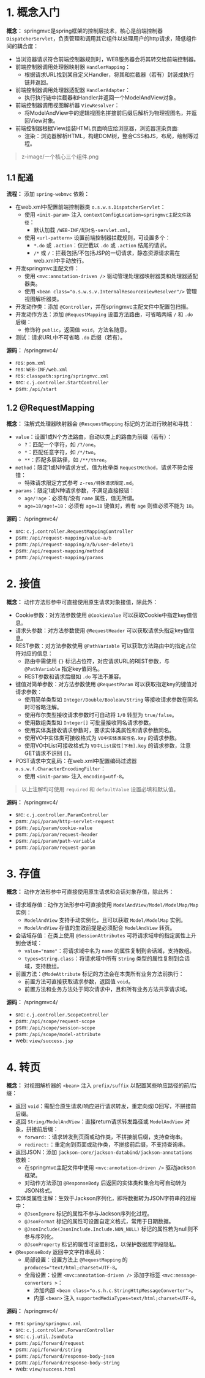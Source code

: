 # 1. 概念入门

**概念：** springmvc是spring框架的控制层技术，核心是前端控制器 `DispatcherServlet`，负责管理和调用其它组件以处理用户的http请求，降低组件间的耦合度：
- 当浏览器请求符合前端控制器规则时，WEB服务器会将其转交给前端控制器。
- 前端控制器调用处理器映射器 `HandlerMapping`：
    - 根据请求URL找到某自定义Handler，将其和拦截器（若有）封装成执行链并返回。
- 前端控制器调用处理器适配器 `HandlerAdapter`：
    - 执行执行链中拦截器和Handler并返回一个ModelAndView对象。
- 前端控制器调用视图解析器 `ViewResolver`：
    - 将ModelAndView中的逻辑视图名拼接前后缀后解析为物理视图名，并返回View对象。 
- 前端控制器根据View组装HTML页面响应给浏览器，浏览器渲染页面:
    - 渲染：浏览器解析HTML，构建DOM树，整合CSS和JS，布局，绘制等过程。

> z-image/一个核心三个组件.png

## 1.1 配通

**流程：** 添加 `spring-webmvc` 依赖：
- 在web.xml中配置前端控制器类 `o.s.w.s.DispatcherServlet`：
    - 使用 `<init-param>` 注入 `contextConfigLocation=springmvc主配文件路径`：
        - 默认加载 `/WEB-INF/配对名-servlet.xml`。
    - 使用 `<url-pattern>` 设置前端控制器拦截规则，可设置多个：
        - `*.do` 或 `.action`：仅拦截以 `.do` 或 `.action` 结尾的请求。
        - `/*` 或 `/`：拦截包括/不包括JSP的一切请求，静态资源请求需在web.xml中手动放行。
- 开发springmvc主配文件：
    - 使用 `<mvc:annotation-driven />` 驱动管理处理器映射器类和处理器适配器类。
    - 使用 `<bean class="o.s.w.s.v.InternalResourceViewResolver"/>` 管理视图解析器类。
- 开发动作类：添加 `@Controller`，并在springmvc主配文件中配置包扫描。
- 开发动作方法：添加 `@RequestMapping` 设置方法路由，可省略两端 `/` 和 `.do` 后缀：
    - 修饰符 `public`，返回值 `void`，方法名随意。
- 测试：请求URL中不可省略 `.do` 后缀（若有）。

**源码：** /springmvc4/
- res: `pom.xml`
- res: `WEB-INF/web.xml`
- res: `classpath:spring/springmvc.xml`
- src: `c.j.controller.StartController`
- psm: `/api/start`

## 1.2 @RequestMapping

**概念：** 注解式处理器映射器会 `@ResquestMapping` 标记的方法进行映射和寻找：
- `value`：设置1或N个方法路由，自动以类上的路由为前缀（若有）：
    - `?`：匹配一个字符，如 `/?/one`。
    - `*`：匹配任意字符，如 `/*/two`。
    - `**`：匹配多层路径，如 `/**/three`。
- `method`：限定1或N种请求方式，值为枚举类 `RequestMethod`，请求不符会报错：
    - 特殊请求限定方式参考 `z-res/特殊请求限定.md`。
- `params`：限定1或N种请求参数，不满足直接报错：
    - `age/!age`：必须有/没有 `name` 属性，值无所谓。
    - `age=18/age!=18`：必须有 `age=18` 键值对，若有 `age` 则值必须不能为 `18`。

**源码：** /springmvc4/
- src: `c.j.controller.RequestMappingController`
- psm: `/api/request-mapping/value-a/b`
- psm: `/api/request-mapping/a/b/user-delete/1`
- psm: `/api/request-mapping/method`
- psm: `/api/request-mapping/params`

# 2. 接值

**概念：** 动作方法形参中可直接使用原生请求对象接值，除此外：
- Cookie参数：对方法参数使用 `@CookieValue` 可以获取Cookie中指定key值信息。
- 请求头参数：对方法参数使用 `@RequestHeader` 可以获取请求头指定key值信息。
- REST参数：对方法参数使用 `@PathVariable` 可以获取方法路由中的指定占位符对应的信息：
    - 路由中需使用 `{}` 标记占位符，对应请求URL的REST参数，与 `@PathVariable` 指定key值同名。
    - REST参数和请求后缀如 `.do` 写法不兼容。
- 键值对简单参数：对方法参数使用 `@RequestParam` 可以获取指定key的键值对请求参数：
    - 使用简单类型如 `Integer/Double/Boolean/String` 等接收请求参数在同名时可省略注解。
    - 使用布尔类型接收请求参数时可自动将 `1/0` 转型为 `true/false`。
    - 使用数组类型如 `Integer[]` 可批量接收同名请求参数。
    - 使用实体类接收请求参数时，要求实体类属性和请求参数同名。
    - 使用VO中实体类可接收格式为 `VO中实体类属性名.key` 的请求参数。
    - 使用VO中List可接收格式为 `VO中List属性[下标].key` 的请求参数，注意GET请求不识别 `[]`。
- POST请求中文乱码：在web.xml中配置编码过滤器 `o.s.w.f.CharacterEncodingFilter`：
    - 使用 `<init-param>` 注入 `encoding=utf-8`。
    
> 以上注解均可使用 `required` 和 `defaultValue` 设置必填和默认值。
    
**源码：** /springmvc4/
- src: `c.j.controller.ParamController`
- psm: `/api/param/http-servlet-request`
- psm: `/api/param/cookie-value`
- psm: `/api/param/request-header`
- psm: `/api/param/path-variable`
- psm: `/api/param/request-param`

# 3. 存值

**概念：** 动作方法形参中可直接使用原生请求和会话对象存值，除此外：
- 请求域存值：动作方法形参中可直接使用 `ModelAndView/Model/ModelMap/Map` 实例：
    - `ModelAndView` 支持手动实例化，且可以获取 `Model/ModelMap` 实例。
    - `ModelAndView` 存值的生效前提是必须配合 `ModelAndView` 转页。
- 会话域存值：在类上使用 `@SessionAttributes` 可将请求域中的指定属性上升到会话域：
    - `value="name"`：将请求域中名为 `name` 的属性复制到会话域，支持数组。
    - `types=String.class`：将请求域中所有 `String` 类型的属性复制到会话域，支持数组。
- 前置方法：`@ModeAttribute` 标记的方法会在本类所有业务方法前执行：
    - 前置方法可直接获取请求参数，返回值 `void`。
    - 前置方法和业务方法处于同次请求中，且和所有业务方法共享请求域。

**源码：** /springmvc4/
- src: `c.j.controller.ScopeController`
- psm: `/api/scope/request-scope`
- psm: `/api/scope/session-scope`
- psm: `/api/scope/model-attribute`
- web: `view/success.jsp`

# 4. 转页

**概念：** 对视图解析器的 `<bean>` 注入 `prefix/suffix` 以配置某些响应路径的前/后缀：
- 返回 `void`：需配合原生请求/响应进行请求转发，重定向或IO回写，不拼接前后缀。
- 返回 `String/ModelAndView`：直接return请求转发路径或 `ModelAndView` 对象，拼接前后缀：
    - `forward:`：请求转发到页面或动作类，不拼接前后缀，支持查询串。
    - `redirect:`：重定向到页面或动作类，不拼接前后缀，不支持查询串。
- 返回JSON：添加 `jackson-core/jackson-databind/jackson-annotations` 依赖：
    - 在springmvc主配文件中使用 `<mvc:annotation-driven />` 驱动jackson框架。
    - 对动作方法添加 `@ResponseBody` 后返回的实体类和集合均可自动转为JSON格式。
- 实体类属性注解：生效于Jackson序列化，即将数据转为JSON字符串的过程中：
    - `@JsonIgnore` 标记的属性不参与Jackson序列化过程。
    - `@JsonFormat` 标记的属性可设置自定义格式，常用于日期数据。
    - `@JsonInclude(JsonInclude.Include.NON_NULL)` 标记的属性若为null则不参与序列化。
    - `@JsonProperty` 标记的属性可设置别名，以保护数据库字段隐私。
- `@ResponseBody` 返回中文字符串乱码：
    - 局部设置：设置方法上 `@RequestMapping` 的 `produces="text/html;charset=UTF-8`。
    - 全局设置：设置 `<mvc:annotation-driven />` 添加字标签 `<mvc:message-converters >`：
        - 添加内部 `<bean class="o.s.h.c.StringHttpMessageConverter">`。
        - 内部 `<bean>` 注入 `supportedMediaTypes=text/html;charset=UTF-8`。

**源码：** /springmvc4/
- res: `spring/springmvc.xml`
- src: `c.j.controller.ForwardController`
- src: `c.j.util.JsonData`
- psm: `/api/forward/request`
- psm: `/api/forward/string`
- psm: `/api/forward/response-body-json`
- psm: `/api/forward/response-body-string`
- web: `view/success.html`
